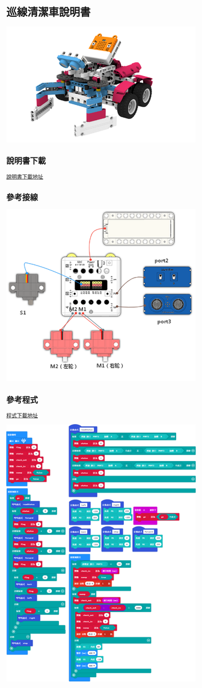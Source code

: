 # 巡線清潔車說明書

![](./instruction1/03_linefollow.png)

## 說明書下載

[說明書下載地址]()

## 參考接線

![](./instruction1/03_linefollowcon.png)

## 參考程式

[程式下載地址]()

![](./instruction1/03_linefollowcode.png)